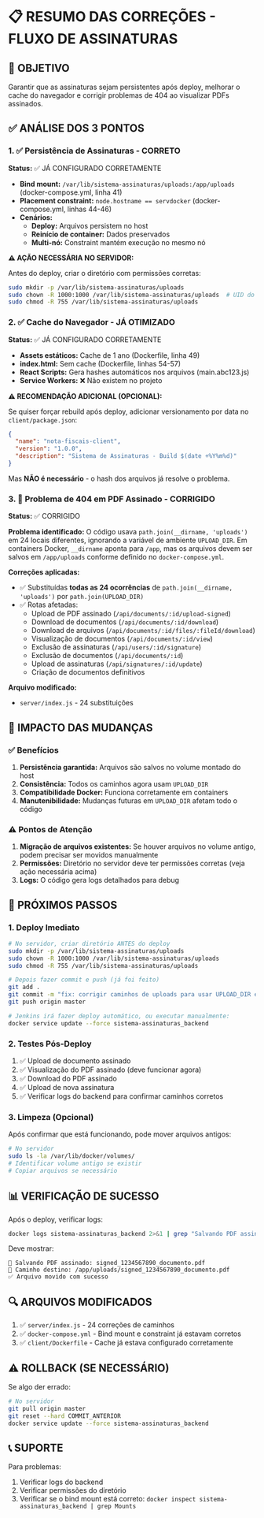 # 📋 RESUMO DAS CORREÇÕES - FLUXO DE ASSINATURAS

## 🎯 OBJETIVO

Garantir que as assinaturas sejam persistentes após deploy, melhorar o cache do navegador e corrigir problemas de 404 ao visualizar PDFs assinados.

## ✅ ANÁLISE DOS 3 PONTOS

### 1. ✅ Persistência de Assinaturas - CORRETO

**Status:** ✅ JÁ CONFIGURADO CORRETAMENTE

- **Bind mount:** `/var/lib/sistema-assinaturas/uploads:/app/uploads` (docker-compose.yml, linha 41)
- **Placement constraint:** `node.hostname == servdocker` (docker-compose.yml, linhas 44-46)
- **Cenários:**
  - **Deploy:** Arquivos persistem no host
  - **Reinício de container:** Dados preservados
  - **Multi-nó:** Constraint mantém execução no mesmo nó

**⚠️ AÇÃO NECESSÁRIA NO SERVIDOR:**

Antes do deploy, criar o diretório com permissões corretas:

```bash
sudo mkdir -p /var/lib/sistema-assinaturas/uploads
sudo chown -R 1000:1000 /var/lib/sistema-assinaturas/uploads  # UID do container
sudo chmod -R 755 /var/lib/sistema-assinaturas/uploads
```

### 2. ✅ Cache do Navegador - JÁ OTIMIZADO

**Status:** ✅ JÁ CONFIGURADO CORRETAMENTE

- **Assets estáticos:** Cache de 1 ano (Dockerfile, linha 49)
- **index.html:** Sem cache (Dockerfile, linhas 54-57)
- **React Scripts:** Gera hashes automáticos nos arquivos (main.abc123.js)
- **Service Workers:** ❌ Não existem no projeto

**⚠️ RECOMENDAÇÃO ADICIONAL (OPCIONAL):**

Se quiser forçar rebuild após deploy, adicionar versionamento por data no `client/package.json`:

```json
{
  "name": "nota-fiscais-client",
  "version": "1.0.0",
  "description": "Sistema de Assinaturas - Build $(date +%Y%m%d)"
}
```

Mas **NÃO é necessário** - o hash dos arquivos já resolve o problema.

### 3. 🔧 Problema de 404 em PDF Assinado - CORRIGIDO

**Status:** ✅ CORRIGIDO

**Problema identificado:** 
O código usava `path.join(__dirname, 'uploads')` em 24 locais diferentes, ignorando a variável de ambiente `UPLOAD_DIR`. Em containers Docker, `__dirname` aponta para `/app`, mas os arquivos devem ser salvos em `/app/uploads` conforme definido no `docker-compose.yml`.

**Correções aplicadas:**
- ✅ Substituídas **todas as 24 ocorrências** de `path.join(__dirname, 'uploads')` por `path.join(UPLOAD_DIR)`
- ✅ Rotas afetadas:
  - Upload de PDF assinado (`/api/documents/:id/upload-signed`)
  - Download de documentos (`/api/documents/:id/download`)
  - Download de arquivos (`/api/documents/:id/files/:fileId/download`)
  - Visualização de documentos (`/api/documents/:id/view`)
  - Exclusão de assinaturas (`/api/users/:id/signature`)
  - Exclusão de documentos (`/api/documents/:id`)
  - Upload de assinaturas (`/api/signatures/:id/update`)
  - Criação de documentos definitivos

**Arquivo modificado:**
- `server/index.js` - 24 substituições

## 📝 IMPACTO DAS MUDANÇAS

### ✅ Benefícios

1. **Persistência garantida:** Arquivos são salvos no volume montado do host
2. **Consistência:** Todos os caminhos agora usam `UPLOAD_DIR`
3. **Compatibilidade Docker:** Funciona corretamente em containers
4. **Manutenibilidade:** Mudanças futuras em `UPLOAD_DIR` afetam todo o código

### ⚠️ Pontos de Atenção

1. **Migração de arquivos existentes:** Se houver arquivos no volume antigo, podem precisar ser movidos manualmente
2. **Permissões:** Diretório no servidor deve ter permissões corretas (veja ação necessária acima)
3. **Logs:** O código gera logs detalhados para debug

## 🚀 PRÓXIMOS PASSOS

### 1. Deploy Imediato

```bash
# No servidor, criar diretório ANTES do deploy
sudo mkdir -p /var/lib/sistema-assinaturas/uploads
sudo chown -R 1000:1000 /var/lib/sistema-assinaturas/uploads
sudo chmod -R 755 /var/lib/sistema-assinaturas/uploads

# Depois fazer commit e push (já foi feito)
git add .
git commit -m "fix: corrigir caminhos de uploads para usar UPLOAD_DIR em todas as rotas"
git push origin master

# Jenkins irá fazer deploy automático, ou executar manualmente:
docker service update --force sistema-assinaturas_backend
```

### 2. Testes Pós-Deploy

1. ✅ Upload de documento assinado
2. ✅ Visualização do PDF assinado (deve funcionar agora)
3. ✅ Download do PDF assinado
4. ✅ Upload de nova assinatura
5. ✅ Verificar logs do backend para confirmar caminhos corretos

### 3. Limpeza (Opcional)

Após confirmar que está funcionando, pode mover arquivos antigos:

```bash
# No servidor
sudo ls -la /var/lib/docker/volumes/
# Identificar volume antigo se existir
# Copiar arquivos se necessário
```

## 📊 VERIFICAÇÃO DE SUCESSO

Após o deploy, verificar logs:

```bash
docker logs sistema-assinaturas_backend 2>&1 | grep "Salvando PDF assinado"
```

Deve mostrar:
```
📁 Salvando PDF assinado: signed_1234567890_documento.pdf
📁 Caminho destino: /app/uploads/signed_1234567890_documento.pdf
✅ Arquivo movido com sucesso
```

## 🔍 ARQUIVOS MODIFICADOS

1. ✅ `server/index.js` - 24 correções de caminhos
2. ✅ `docker-compose.yml` - Bind mount e constraint já estavam corretos
3. ✅ `client/Dockerfile` - Cache já estava configurado corretamente

## ⚠️ ROLLBACK (SE NECESSÁRIO)

Se algo der errado:

```bash
# No servidor
git pull origin master
git reset --hard COMMIT_ANTERIOR
docker service update --force sistema-assinaturas_backend
```

## 📞 SUPORTE

Para problemas:
1. Verificar logs do backend
2. Verificar permissões do diretório
3. Verificar se o bind mount está correto: `docker inspect sistema-assinaturas_backend | grep Mounts`

